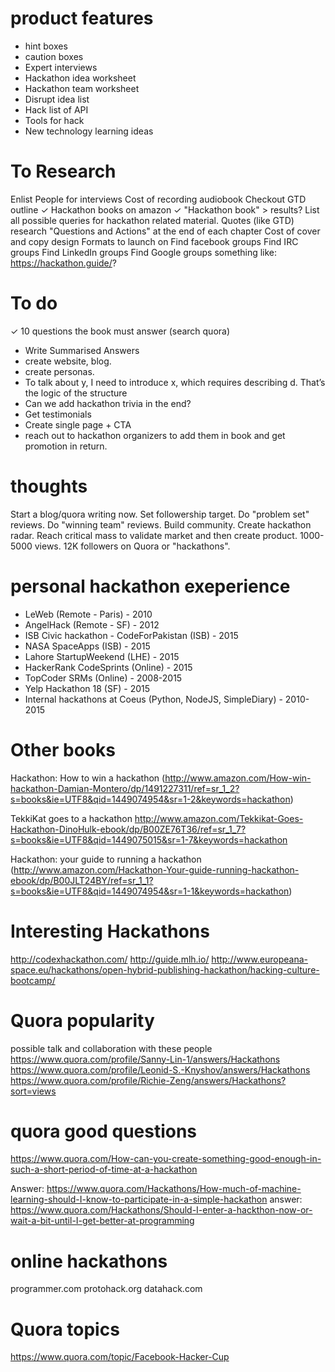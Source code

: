 # product features
- hint boxes
- caution boxes
- Expert interviews
- Hackathon idea worksheet
- Hackathon team worksheet
- Disrupt idea list
- Hack list of API
- Tools for hack
- New technology learning ideas

# To Research
Enlist People for interviews
Cost of recording audiobook
Checkout GTD outline
✓ Hackathon books on amazon
✓ "Hackathon book" > results?
List all possible queries for hackathon related material. 
Quotes (like GTD)
research "Questions and Actions" at the end of each chapter
Cost of cover and copy design
Formats to launch on
Find facebook groups
Find IRC groups
Find LinkedIn groups
Find Google groups
something like: https://hackathon.guide/?


# To do
✓ 10 questions the book must answer (search quora)
- Write Summarised Answers
- create website, blog. 
- create personas.
- To talk about y, I need to introduce x, which requires describing d. That’s the logic of the structure
- Can we add hackathon trivia in the end?
- Get testimonials
- Create single page + CTA
- reach out to hackathon organizers to add them in book and get promotion in return. 


# thoughts
Start a blog/quora writing now.
Set followership target. 
Do "problem set" reviews. 
Do "winning team" reviews. 
Build community. 
Create hackathon radar. 
Reach critical mass to validate market and then create product.
1000-5000 views. 12K followers on Quora or "hackathons". 

# personal hackathon exeperience
- LeWeb (Remote - Paris) - 2010
- AngelHack (Remote - SF) - 2012
- ISB Civic hackathon - CodeForPakistan (ISB) - 2015
- NASA SpaceApps (ISB) - 2015
- Lahore StartupWeekend (LHE) - 2015
- HackerRank CodeSprints (Online) - 2015
- TopCoder SRMs (Online) - 2008-2015
- Yelp Hackathon 18 (SF) - 2015
- Internal hackathons at Coeus (Python, NodeJS, SimpleDiary) - 2010-2015

# Other books
Hackathon: How to win a hackathon (http://www.amazon.com/How-win-hackathon-Damian-Montero/dp/1491227311/ref=sr_1_2?s=books&ie=UTF8&qid=1449074954&sr=1-2&keywords=hackathon)

TekkiKat goes to a hackathon
http://www.amazon.com/Tekkikat-Goes-Hackathon-DinoHulk-ebook/dp/B00ZE76T36/ref=sr_1_7?s=books&ie=UTF8&qid=1449075015&sr=1-7&keywords=hackathon

Hackathon: your guide to running a hackathon (http://www.amazon.com/Hackathon-Your-guide-running-hackathon-ebook/dp/B00JLT24BY/ref=sr_1_1?s=books&ie=UTF8&qid=1449074954&sr=1-1&keywords=hackathon)

# Interesting Hackathons
http://codexhackathon.com/
http://guide.mlh.io/
http://www.europeana-space.eu/hackathons/open-hybrid-publishing-hackathon/hacking-culture-bootcamp/

# Quora popularity
possible talk and collaboration with these people
https://www.quora.com/profile/Sanny-Lin-1/answers/Hackathons
https://www.quora.com/profile/Leonid-S.-Knyshov/answers/Hackathons
https://www.quora.com/profile/Richie-Zeng/answers/Hackathons?sort=views


# quora good questions
https://www.quora.com/How-can-you-create-something-good-enough-in-such-a-short-period-of-time-at-a-hackathon


Answer: https://www.quora.com/Hackathons/How-much-of-machine-learning-should-I-know-to-participate-in-a-simple-hackathon
answer: 
https://www.quora.com/Hackathons/Should-I-enter-a-hackthon-now-or-wait-a-bit-until-I-get-better-at-programming


# online hackathons
programmer.com
protohack.org
datahack.com


# Quora topics
https://www.quora.com/topic/Facebook-Hacker-Cup
